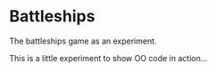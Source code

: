 Battleships
===========

The battleships game as an experiment.

This is a little experiment to show OO code in action...
